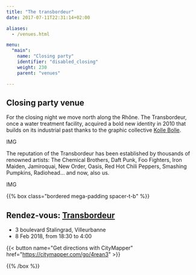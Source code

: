 ```yaml
---
title: "The transbordeur"
date: 2017-07-11T22:31:14+02:00

aliases:
  - /venues.html

menu:
  "main":
    name: "Closing party"
    identifier: "disabled_closing"
    weight: 230
    parent: "venues"

---
```

## Closing party venue

For the closing night we move north along the Rhône. The Transbordeur, once a water treatment facility, acquired a bold new identity in 2010 that builds on its industrial past thanks to the graphic collective [Kolle Bolle](http://www.kollebolle.com/projets/transbo-identite-visuelle/).

IMG

The reputation of the Transbordeur has been established by thousands of renowned artists: The Chemical Brothers, Daft Punk, Foo Fighters, Iron Maiden, Jamiroquai, New Order, Oasis, Red Hot Chili Peppers, Smashing Pumpkins, Radiohead… and now, also us.

IMG

{{% box class="bordered mega-padding spacer-t-b" %}}

## Rendez-vous: [Transbordeur](http://www.transbordeur.fr/accueil)
* 3 boulevard Stalingrad, Villeurbanne
* 8 Feb 2018, from 18:30 to 4:00 
 
{{< button name="Get directions with CityMapper" href="https://citymapper.com/go/4rean3" >}}
 
{{% /box %}}